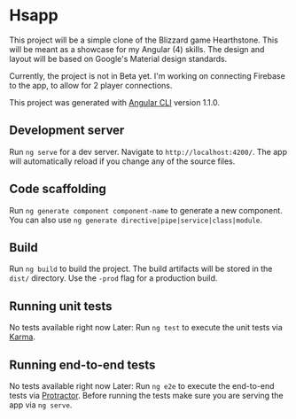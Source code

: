 # Hsapp

This project will be a simple clone of the Blizzard game Hearthstone. This will be meant as a showcase for my Angular (4) skills. The design and layout will be based on Google's Material design standards.

Currently, the project is not in Beta yet. I'm working on connecting Firebase to the app, to allow for 2 player connections.

This project was generated with [Angular CLI](https://github.com/angular/angular-cli) version 1.1.0.

## Development server

Run `ng serve` for a dev server. Navigate to `http://localhost:4200/`. The app will automatically reload if you change any of the source files.

## Code scaffolding

Run `ng generate component component-name` to generate a new component. You can also use `ng generate directive|pipe|service|class|module`.

## Build

Run `ng build` to build the project. The build artifacts will be stored in the `dist/` directory. Use the `-prod` flag for a production build.

## Running unit tests

No tests available right now
Later:
Run `ng test` to execute the unit tests via [Karma](https://karma-runner.github.io).

## Running end-to-end tests

No tests available right now
Later:
Run `ng e2e` to execute the end-to-end tests via [Protractor](http://www.protractortest.org/).
Before running the tests make sure you are serving the app via `ng serve`.

